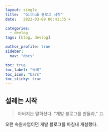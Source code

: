 ```yaml
---
layout: single
title:  "Github 블로그 시작"
date:   2022-03-08 00:41:35 +

categories:
  - devlog
tags: [blog, devlog]

author_profile: true
sidebar:
  nav: "docs"

toc: true
toc_label: "목록"
toc_icon: "bars"
toc_sticky: true
---
```


## 설레는 시작
> 아버지는 말하셨다. "개발 블로그를 만들라," 고.

오랜 숙원사업이던 개발 블로그를 마침내 개설했다.  

